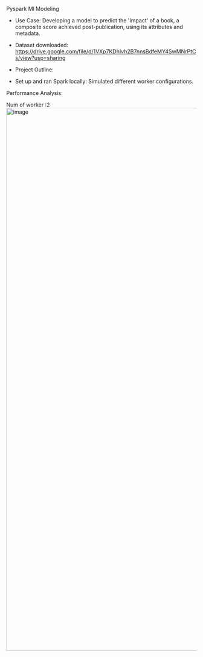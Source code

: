 Pyspark Ml Modeling

- Use Case: Developing a model to predict the 'Impact' of a book, a composite score achieved post-publication, using its attributes and metadata.
- Dataset downloaded: https://drive.google.com/file/d/1VXp7KDhIvh2B7nnsBdfeMY4SwMNrPtCs/view?usp=sharing

- Project Outline:
- Set up and ran Spark locally: Simulated different worker configurations.



Performance Analysis:

Num of worker :2
<img width="1436" alt="image" src="https://github.com/harshita23sharma/big_data_ml/assets/16293041/5e5a4eb7-aa04-4ef8-be0b-582b90162298">
